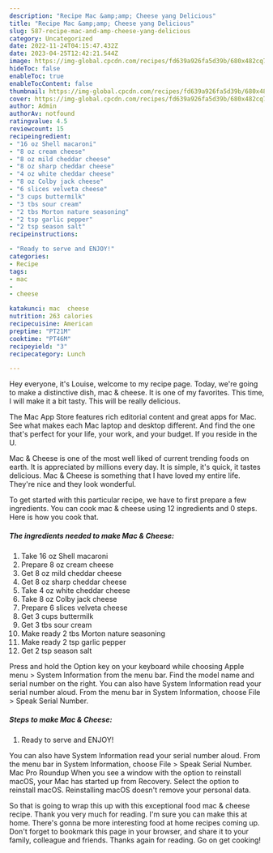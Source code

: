 ```yaml
---
description: "Recipe Mac &amp;amp; Cheese yang Delicious"
title: "Recipe Mac &amp;amp; Cheese yang Delicious"
slug: 587-recipe-mac-and-amp-cheese-yang-delicious
category: Uncategorized
date: 2022-11-24T04:15:47.432Z
date: 2023-04-25T12:42:21.544Z
image: https://img-global.cpcdn.com/recipes/fd639a926fa5d39b/680x482cq70/mac-cheese-recipe-main-photo.jpg
hideToc: false
enableToc: true
enableTocContent: false
thumbnail: https://img-global.cpcdn.com/recipes/fd639a926fa5d39b/680x482cq70/mac-cheese-recipe-main-photo.jpg
cover: https://img-global.cpcdn.com/recipes/fd639a926fa5d39b/680x482cq70/mac-cheese-recipe-main-photo.jpg
author: Admin
authorAv: notfound
ratingvalue: 4.5
reviewcount: 15
recipeingredient:
- "16 oz Shell macaroni"
- "8 oz cream cheese"
- "8 oz mild cheddar cheese"
- "8 oz sharp cheddar cheese"
- "4 oz white cheddar cheese"
- "8 oz Colby jack cheese"
- "6 slices velveta cheese"
- "3 cups buttermilk"
- "3 tbs sour cream"
- "2 tbs Morton nature seasoning"
- "2 tsp garlic pepper"
- "2 tsp season salt"
recipeinstructions:

- "Ready to serve and ENJOY!"
categories:
- Recipe
tags:
- mac
- 
- cheese

katakunci: mac  cheese 
nutrition: 263 calories
recipecuisine: American
preptime: "PT21M"
cooktime: "PT46M"
recipeyield: "3"
recipecategory: Lunch

---
```



Hey everyone, it's Louise, welcome to my recipe page. Today, we're going to make a distinctive dish, mac &amp; cheese. It is one of my favorites. This time, I will make it a bit tasty. This will be really delicious.

The Mac App Store features rich editorial content and great apps for Mac. See what makes each Mac laptop and desktop different. And find the one that&#39;s perfect for your life, your work, and your budget. If you reside in the U.

Mac &amp; Cheese is one of the most well liked of current trending foods on earth. It is appreciated by millions every day. It is simple, it's quick, it tastes delicious. Mac &amp; Cheese is something that I have loved my entire life. They're nice and they look wonderful.


To get started with this particular recipe, we have to first prepare a few ingredients. You can cook mac &amp; cheese using 12 ingredients and 0 steps. Here is how you cook that.

<!--inarticleads1-->

##### The ingredients needed to make Mac &amp; Cheese:

1. Take 16 oz Shell macaroni
1. Prepare 8 oz cream cheese
1. Get 8 oz mild cheddar cheese
1. Get 8 oz sharp cheddar cheese
1. Take 4 oz white cheddar cheese
1. Take 8 oz Colby jack cheese
1. Prepare 6 slices velveta cheese
1. Get 3 cups buttermilk
1. Get 3 tbs sour cream
1. Make ready 2 tbs Morton nature seasoning
1. Make ready 2 tsp garlic pepper
1. Get 2 tsp season salt


Press and hold the Option key on your keyboard while choosing Apple menu &gt; System Information from the menu bar. Find the model name and serial number on the right. You can also have System Information read your serial number aloud. From the menu bar in System Information, choose File &gt; Speak Serial Number. 

<!--inarticleads2-->

##### Steps to make Mac &amp; Cheese:


1. Ready to serve and ENJOY!

You can also have System Information read your serial number aloud. From the menu bar in System Information, choose File &gt; Speak Serial Number. Mac Pro Roundup When you see a window with the option to reinstall macOS, your Mac has started up from Recovery. Select the option to reinstall macOS. Reinstalling macOS doesn&#39;t remove your personal data. 

So that is going to wrap this up with this exceptional food mac &amp; cheese recipe. Thank you very much for reading. I'm sure you can make this at home. There's gonna be more interesting food at home recipes coming up. Don't forget to bookmark this page in your browser, and share it to your family, colleague and friends. Thanks again for reading. Go on get cooking!
